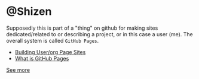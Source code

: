 # @Shizen

Supposedly this is part of a "thing" on github for making sites dedicated/related to or describing a project, or in this case a user (me).  The overall system is called `GitHub Pages`.

- [Building User/org Page Sites](https://help.github.com/articles/user-organization-and-project-pages/)
- [What is GitHub Pages](https://help.github.com/articles/what-is-github-pages/)

[See more](Another.md)

